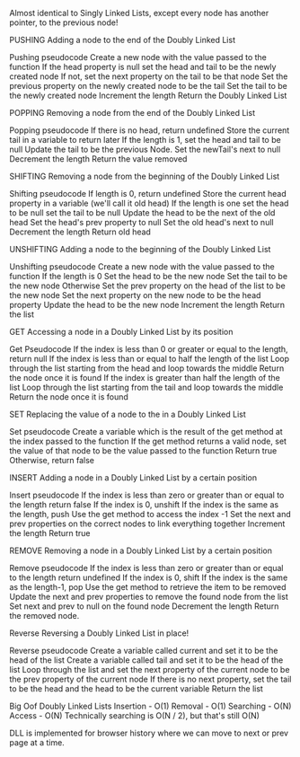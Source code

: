 Almost identical to Singly Linked Lists, except every node has another pointer, to the previous node!

PUSHING
Adding a node to the end of the Doubly Linked List

Pushing pseudocode
Create a new node with the value passed to the function
If the head property is null set the head and tail to be the newly created node 
If not, set the next property on the tail to be that node
Set the previous property on the newly created node to be the tail
Set the tail to be the newly created node
Increment the length
Return the Doubly Linked List

POPPING
Removing a node from the end of the Doubly Linked List

Popping pseudocode
If there is no head, return undefined
Store the current tail in a variable to return later
If the length is 1, set the head and tail to be null
Update the tail to be the previous Node.
Set the newTail's next to null
Decrement the length
Return the value removed

SHIFTING
Removing a node from the beginning of the Doubly Linked List

Shifting pseudocode
If length is 0, return undefined
Store the current head property in a variable (we'll call it old head)
If the length is one
set the head to be null
set the tail to be null
Update the head to be the next of the old head
Set the head's prev property to null
Set the old head's next to null
Decrement the length
Return old head

UNSHIFTING
Adding a node to the beginning of the Doubly Linked List

Unshifting pseudocode
Create a new node with the value passed to the function
If the length is 0
Set the head to be the new node
Set the tail to be the new node
Otherwise
Set the prev property on the head of the list to be the new node
Set the next property on the new node to be the head property 
Update the head to be the new node
Increment the length
Return the list


GET
Accessing a node in a Doubly Linked List by its position

Get Pseudocode
If the index is less than 0 or greater or equal to the length, return null
If the index is less than or equal to half the length of the list
Loop through the list starting from the head and loop towards the middle
Return the node once it is found
If the index is greater than half the length of the list
​Loop through the list starting from the tail and loop towards the middle
Return the node once it is found


SET
Replacing the value of a node to the in a Doubly Linked List

Set pseudocode
Create a variable which is the result of the get method at the index passed to the function
If the get method returns a valid node, set the value of that node to be the value passed to the function
Return true
Otherwise, return false


INSERT
Adding a node in a Doubly Linked List by a certain position

Insert pseudocode
If the index is less than zero or greater than or equal to the length return false
If the index is 0, unshift
If the index is the same as the length, push
Use the get method to access the index -1
Set the next and prev properties on the correct nodes to link everything together
Increment the length 
Return true


REMOVE
Removing a node in a Doubly Linked List by a certain position

Remove pseudocode
If the index is less than zero or greater than or equal to the length return undefined
If the index is 0, shift
If the index is the same as the length-1, pop
Use the get method to retrieve the item to be removed
Update the next and prev properties to remove the found node from the list
Set next and prev to null on the found node
Decrement the length
Return the removed node.


Reverse
Reversing a Doubly Linked List in place!

Reverse pseudocode
Create a variable called current and set it to be the head of the list
Create a variable called tail and set it to be the head of the list
Loop through the list and set the next property of the current node to be the prev property of the current node
If there is no next property, set the tail to be the head and the head to be the current variable
Return the list

Big Oof Doubly Linked Lists
Insertion -   O(1)
Removal -   O(1)
Searching -   O(N)
Access -   O(N)
Technically searching is O(N / 2), but that's still O(N)

DLL is implemented for browser history where we can move to next or prev page at a time.

